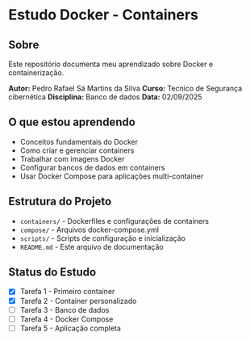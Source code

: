 # Estudo Docker - Containers

## Sobre
Este repositório documenta meu aprendizado sobre Docker e containerização.

**Autor:** Pedro Rafael Sá Martins da Silva
**Curso:** Tecnico de Segurança cibernética
**Disciplina:** Banco de dados
**Data:** 02/09/2025

## O que estou aprendendo
- Conceitos fundamentais do Docker
- Como criar e gerenciar containers
- Trabalhar com imagens Docker
- Configurar bancos de dados em containers
- Usar Docker Compose para aplicações multi-container

## Estrutura do Projeto
- `containers/` - Dockerfiles e configurações de containers
- `compose/` - Arquivos docker-compose.yml
- `scripts/` - Scripts de configuração e inicialização
- `README.md` - Este arquivo de documentação

## Status do Estudo
- [X] Tarefa 1 - Primeiro container
- [X] Tarefa 2 - Container personalizado
- [ ] Tarefa 3 - Banco de dados
- [ ] Tarefa 4 - Docker Compose
- [ ] Tarefa 5 - Aplicação completa
